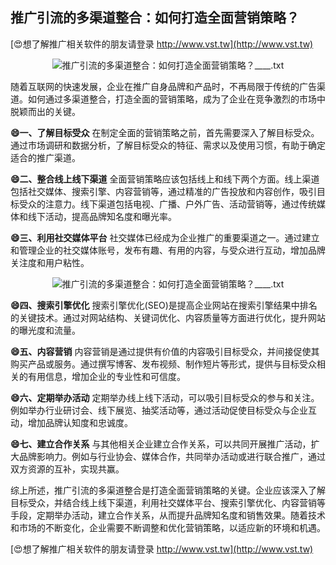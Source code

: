 ## **推广引流的多渠道整合：如何打造全面营销策略？**

[😍想了解推广相关软件的朋友请登录 http://www.vst.tw](http://www.vst.tw)

 <center><img src="https://vst.tw/MP4/tuiguang/png/5.png" alt="推广引流的多渠道整合：如何打造全面营销策略？____.txt"></center>

随着互联网的快速发展，企业在推广自身品牌和产品时，不再局限于传统的广告渠道。如何通过多渠道整合，打造全面的营销策略，成为了企业在竞争激烈的市场中脱颖而出的关键。

**😄一、了解目标受众**
在制定全面的营销策略之前，首先需要深入了解目标受众。通过市场调研和数据分析，了解目标受众的特征、需求以及使用习惯，有助于确定适合的推广渠道。

**😄二、整合线上线下渠道**
全面营销策略应该包括线上和线下两个方面。线上渠道包括社交媒体、搜索引擎、内容营销等，通过精准的广告投放和内容创作，吸引目标受众的注意力。线下渠道包括电视、广播、户外广告、活动营销等，通过传统媒体和线下活动，提高品牌知名度和曝光率。

**😄三、利用社交媒体平台**
社交媒体已经成为企业推广的重要渠道之一。通过建立和管理企业的社交媒体账号，发布有趣、有用的内容，与受众进行互动，增加品牌关注度和用户粘性。

 <center><img src="https://vst.tw/MP4/tuiguang/png/2.png" alt="推广引流的多渠道整合：如何打造全面营销策略？____.txt"></center>

**😄四、搜索引擎优化**
搜索引擎优化(SEO)是提高企业网站在搜索引擎结果中排名的关键技术。通过对网站结构、关键词优化、内容质量等方面进行优化，提升网站的曝光度和流量。

**😄五、内容营销**
内容营销是通过提供有价值的内容吸引目标受众，并间接促使其购买产品或服务。通过撰写博客、发布视频、制作短片等形式，提供与目标受众相关的有用信息，增加企业的专业性和可信度。

**😄六、定期举办活动**
定期举办线上线下活动，可以吸引目标受众的参与和关注。例如举办行业研讨会、线下展览、抽奖活动等，通过活动促使目标受众与企业互动，增加品牌认知度和忠诚度。

**😄七、建立合作关系**
与其他相关企业建立合作关系，可以共同开展推广活动，扩大品牌影响力。例如与行业协会、媒体合作，共同举办活动或进行联合推广，通过双方资源的互补，实现共赢。

综上所述，推广引流的多渠道整合是打造全面营销策略的关键。企业应该深入了解目标受众，并结合线上线下渠道，利用社交媒体平台、搜索引擎优化、内容营销等手段，定期举办活动，建立合作关系，从而提升品牌知名度和销售效果。随着技术和市场的不断变化，企业需要不断调整和优化营销策略，以适应新的环境和机遇。

[😍想了解推广相关软件的朋友请登录 http://www.vst.tw](http://www.vst.tw)



